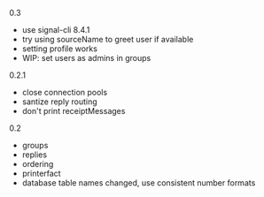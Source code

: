 0.3

- use signal-cli 8.4.1
- try using sourceName to greet user if available
- setting profile works
- WIP: set users as admins in groups

0.2.1
- close connection pools
- santize reply routing
- don't print receiptMessages

0.2

- groups
- replies
- ordering
- printerfact
- database table names changed, use consistent number formats
